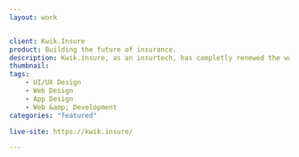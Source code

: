 ```yaml
---
layout: work


client: Kwik.Insure
product: Building the future of insurance.
description: Kwik.insure, as an insurtech, has completly renewed the way how people interact with their insurance. Everything runs digitally via app, giving users maximum flexibility and freedom at all times. Modifications and claims can be made with a simple tap, and all protection can be cancelled or renewed at short notice - tailored to the current life situation.
thumbnail:
tags:
    - UI/UX Design
    - Web Design
    - App Design
    - Web &amp; Development
categories: "featured"

live-site: https://kwik.insure/

---
```

